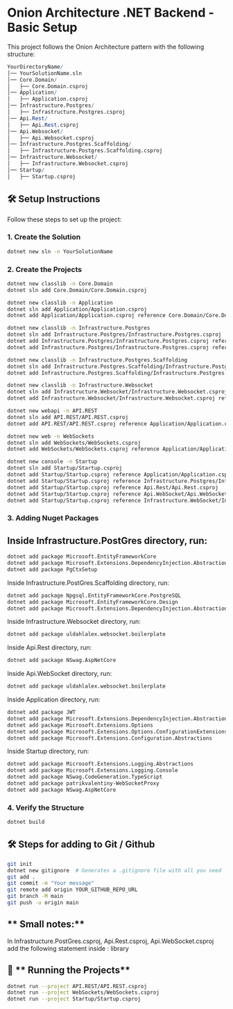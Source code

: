 # Onion Architecture .NET Backend - Basic Setup

This project follows the Onion Architecture pattern with the following structure:

```mathematica
YourDirectoryName/
│── YourSolutionName.sln
│── Core.Domain/
│   ├── Core.Domain.csproj
│── Application/
│   ├── Application.csproj
│── Infrastructure.Postgres/
│   ├── Infrastructure.Postgres.csproj
│── Api.Rest/
│   ├── Api.Rest.csproj
│── Api.Websocket/
│   ├── Api.Websocket.csproj
│── Infrastructure.Postgres.Scaffolding/
│   ├── Infrastructure.Postgres.Scaffolding.csproj
│── Infrastructure.Websocket/
│   ├── Infrastructure.Websocket.csproj
│── Startup/
│   ├── Startup.csproj
```

## 🛠️ **Setup Instructions**
Follow these steps to set up the project:

### **1. Create the Solution**
```sh
dotnet new sln -n YourSolutionName
```

### **2. Create the Projects**
```sh
dotnet new classlib -n Core.Domain
dotnet sln add Core.Domain/Core.Domain.csproj

dotnet new classlib -n Application
dotnet sln add Application/Application.csproj
dotnet add Application/Application.csproj reference Core.Domain/Core.Domain.csproj

dotnet new classlib -n Infrastructure.Postgres
dotnet sln add Infrastructure.Postgres/Infrastructure.Postgres.csproj
dotnet add Infrastructure.Postgres/Infrastructure.Postgres.csproj reference Application/Application.csproj
dotnet add Infrastructure.Postgres/Infrastructure.Postgres.csproj reference Infrastructure.Postgres.Scaffolding/Infrastructure.Postgres.Scaffolding.csproj

dotnet new classlib -n Infrastructure.Postgres.Scaffolding
dotnet sln add Infrastructure.Postgres.Scaffolding/Infrastructure.Postgres.Scaffolding.csproj
dotnet add Infrastructure.Postgres.Scaffolding/Infrastructure.Postgres.Scaffolding.csproj reference Core.Domain/Core.Domain.csproj

dotnet new classlib -n Infrastructure.Websocket
dotnet sln add Infrastructure.Websocket/Infrastructure.Websocket.csproj
dotnet add Infrastructure.Websocket/Infrastructure.Websocket.csproj reference Application/Application.csproj

dotnet new webapi -n API.REST
dotnet sln add API.REST/API.REST.csproj
dotnet add API.REST/API.REST.csproj reference Application/Application.csproj

dotnet new web -n WebSockets
dotnet sln add WebSockets/WebSockets.csproj
dotnet add WebSockets/WebSockets.csproj reference Application/Application.csproj

dotnet new console -n Startup
dotnet sln add Startup/Startup.csproj
dotnet add Startup/Startup.csproj reference Application/Application.csproj
dotnet add Startup/Startup.csproj reference Infrastructure.Postgres/Infrastructure.Postgres.csproj
dotnet add Startup/Startup.csproj reference Api.Rest/Api.Rest.csproj
dotnet add Startup/Startup.csproj reference Api.WebSocket/Api.WebSocket.csproj
dotnet add Startup/Startup.csproj reference Infrastructure.WebSocket/Infrastructure.WebSocket.csproj
```

### **3. Adding Nuget Packages**
## **Inside Infrastructure.PostGres directory, run:**
```sh
dotnet add package Microsoft.EntityFrameworkCore
dotnet add package Microsoft.Extensions.DependencyInjection.Abstractions
dotnet add package PgCtxSetup
```

Inside Infrastructure.PostGres.Scaffolding directory, run:
```sh
dotnet add package Npgsql.EntityFrameworkCore.PostgreSQL
dotnet add package Microsoft.EntityFrameworkCore.Design
dotnet add package Microsoft.Extensions.DependencyInjection.Abstractions
```

Inside Infrastructure.Websocket directory, run:
```sh
dotnet add package uldahlalex.websocket.boilerplate
```

Inside Api.Rest directory, run:
```sh
dotnet add package NSwag.AspNetCore
```

Inside Api.WebSocket directory, run:
```sh
dotnet add package uldahlalex.websocket.boilerplate
```

Inside Application directory, run:
```sh
dotnet add package JWT
dotnet add package Microsoft.Extensions.DependencyInjection.Abstractions
dotnet add package Microsoft.Extensions.Options
dotnet add package Microsoft.Extensions.Options.ConfigurationExtensions
dotnet add package Microsoft.Extensions.Configuration.Abstractions
```

Inside Startup directory, run:
```sh
dotnet add package Microsoft.Extensions.Logging.Abstractions
dotnet add package Microsoft.Extensions.Logging.Console
dotnet add package NSwag.CodeGeneration.TypeScript
dotnet add package patrikvalentiny-WebSocketProxy
dotnet add package NSwag.AspNetCore
```

### **4. Verify the Structure**
```sh
dotnet build
```

## 🛠️ **Steps for adding to Git / Github**
```sh
git init
dotnet new gitignore  # Generates a .gitignore file with all you need
git add .
git commit -m "Your message"
git remote add origin YOUR_GITHUB_REPO_URL
git branch -M main
git push -u origin main
```

## ** Small notes:**
In Infrastructure.PostGres.csproj, Api.Rest.csproj, Api.WebSocket.csproj add the following statement inside <PropertyGroup>:
<OutputType>library</OutputType>

## 🚀 ** Running the Projects**
```sh
dotnet run --project API.REST/API.REST.csproj
dotnet run --project WebSockets/WebSockets.csproj
dotnet run --project Startup/Startup.csproj
```


